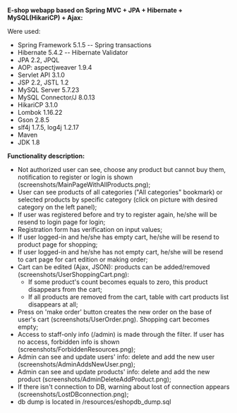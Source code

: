 **E-shop webapp based on Spring MVC + JPA + Hibernate + MySQL(HikariCP) + Ajax:**

Were used:
- Spring Framework 5.1.5 
-- Spring transactions
- Hibernate 5.4.2
-- Hibernate Validator
- JPA 2.2, JPQL
- AOP: aspectjweaver 1.9.4
- Servlet API 3.1.0
- JSP 2.2, JSTL 1.2
- MySQL Server 5.7.23 
- MySQL Connector/J 8.0.13
- HikariCP 3.1.0
- Lombok 1.16.22
- Gson 2.8.5
- slf4j 1.7.5, log4j 1.2.17
- Maven
- JDK 1.8

**Functionality description:**
- Not authorized user can see, choose any product but cannot buy them, notification to register or login is shown (screenshots/MainPageWithAllProducts.png);
- User can see products of all categories ("All categories" bookmark) or selected products by specific category (click on picture with desired category on the left panel);
- If user was registered before and try to register again, he/she will be resend to login page for login;
- Registration form has verification on input values;
- If user logged-in and he/she has empty cart, he/she will be resend to product page for shopping;
- If user logged-in and he/she has not empty cart, he/she will be resend to cart page for cart edition or making order;
- Cart can be edited (Ajax, JSON): products can be added/removed (screenshots/UserShoppingCart.png):
    - If some product's count becomes equals to zero, this product disappears from the cart;
    - If all products are removed from the cart, table with cart products list disappears at all;
- Press on 'make order' button creates the new order on the base of user's cart (screenshots/UserOrder.png). Shopping cart becomes empty;
- Access to staff-only info (/admin) is made through the filter. If user has no access, forbidden info is shown (screenshots/ForbiddenResources.png);
- Admin can see and update users' info: delete and add the new user (screenshots/AdminAddsNewUser.png);
- Admin can see and update products' info: delete and add the new product (screenshots/AdminDeleteAddProduct.png);
- If there isn't connection to DB, warning about lost of connection appears (screenshots/LostDBconnection.png);
- db dump is located in /resources/eshopdb_dump.sql
  
